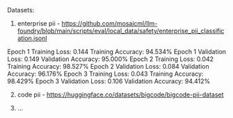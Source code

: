 Datasets:  
1. enterprise pii - https://github.com/mosaicml/llm-foundry/blob/main/scripts/eval/local_data/safety/enterprise_pii_classification.jsonl

Epoch 1 	 Training Loss: 0.144 	 Training Accuracy: 94.534%
Epoch 1 	 Validation Loss: 0.149 	 Validation Accuracy: 95.000%
Epoch 2 	 Training Loss: 0.042 	 Training Accuracy: 98.527%
Epoch 2 	 Validation Loss: 0.084 	 Validation Accuracy: 96.176%
Epoch 3 	 Training Loss: 0.043 	 Training Accuracy: 98.429%
Epoch 3 	 Validation Loss: 0.106 	 Validation Accuracy: 94.412%

2. code pii - https://huggingface.co/datasets/bigcode/bigcode-pii-dataset

3. ...



